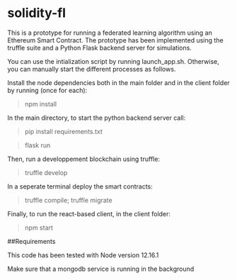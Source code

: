 # solidity-fl


This is a prototype for running a federated learning algorithm using an Ethereum Smart Contract. The prototype has been implemented using the truffle suite and a Python Flask backend server for simulations.

You can use the intialization script by running launch_app.sh. Otherwise, you can manually start the different processes as follows.

Install the node dependencies both in the main folder and in the client folder by running (once for each):

> npm install 

In the main directory, to start the python backend server call:
> pip install requirements.txt

> flask run

Then, run a developpement blockchain using truffle:
> truffle develop 

In a seperate terminal deploy the smart contracts:

>truffle compile; truffle migrate

Finally, to run the react-based client, in the client folder:

> npm start 

##Requirements

This code has been tested with Node version 12.16.1

Make sure that a mongodb service is running in the background


